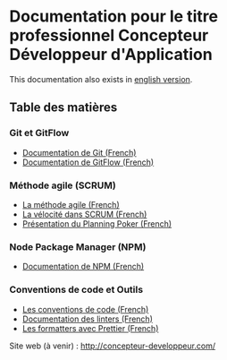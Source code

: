 # Documentation pour le titre professionnel Concepteur Développeur d'Application

This documentation also exists in [english version](README.en.md).

## Table des matières

### Git et GitFlow

- [Documentation de Git (French)](1-basics/01-git/fr/article.md)
- [Documentation de GitFlow (French)](1-basics/02-gitflow/fr/article.md)

### Méthode agile (SCRUM)

- [La méthode agile (French)](1-basics/03-methodology/01-agile-method/fr/article.md)
- [La vélocité dans SCRUM (French)](1-basics/03-methodology/02-velocity/fr/article.md)
- [Présentation du Planning Poker (French)](1-basics/03-methodology/03-planning-poker/fr/article.md)

### Node Package Manager (NPM)

- [Documentation de NPM (French)](1-basics/04-npm/fr/article.md)

### Conventions de code et Outils

- [Les conventions de code (French)](./2-code-style/01-code-conventions/fr/article.md)
- [Documentation des linters (French)](2-code-style/02-linter/fr/article.md)
- [Les formatters avec Prettier (French)](2-code-style/03-prettier/fr/article.md)

Site web (à venir) : http://concepteur-developpeur.com/